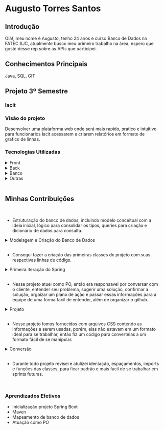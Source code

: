 <h1>Augusto Torres Santos</h1>

<h2>Introdução</h2>
Olá!, meu nome é Augusto, tenho 24 anos e curso Banco de Dados na FATEC SJC, atualmente busco meu primeiro trabalho na área, espero que goste desse rep sobre as APIs que participei.

<h2>Conhecimentos Principais</h2>
Java, SQL, GIT

<br>

<h2>Projeto 3º Semestre</h2>
<h3>Iacit</h3>

<h3>Visão do projeto</h3>
<p>
    Desenvolver uma plataforma web onde será mais rapido, pratico e intuitivo para funcionarios Iacit acessarem e criarem relatórios em formato de grafico de linhas.
</p>

<h3>Tecnologias Utilizadas</h3>

<details>
<summary>Front</summary>
<br>

- [Bootstrap](https://getbootstrap.com/)
- [HTML](https://developer.mozilla.org/pt-BR/docs/Web/HTML)
- [JavaScript](https://www.javascript.com/)
- [CSS](https://developer.mozilla.org/pt-BR/docs/Web/CSS)
</details>

<details>
<summary>Back</summary>
<br>

- [Java](https://www.java.com/pt-BR/)
- [Maven](https://maven.apache.org/)
- [Spring Boot](https://spring.io/projects/spring-boot/)
- [REST](https://www.redhat.com/pt-br/topics/api/what-is-a-rest-api)
- [Python](https://www.python.org/)
</details>

<details>
<summary>Banco</summary>
<br>

- [PostgreSQL](https://www.microsoft.com/pt-br/sql-server/sql-server-downloads)
- [brModelo](https://sourceforge.net/projects/brmodelo/)
</details>

<details>
<summary>Outras</summary>
<br>

- [GitHub](https://github.com/)
- [Git](https://github.com/)
- [Discord](https://discord.com/)
</details>
<br>


<h2>Minhas Contribuições</h2>
<br>

- Estruturação do banco de dados, incluindo modelo conceitual com a ideia inicial, lógico para consolidar os tipos, queries para criação e dicionário de dados para consulta.

<details>
    <summary>Modelagem e Criação do Banco de Dados</summary>
    <br>
    <p align="center">
        <img src="https://github.com/MrZeroLeft/Bertoti/blob/main/metodologiaPesquisaCientifica/imagens/Conceitual.png">
    </p>
    <br>
    <p align="center">
        <img src="https://github.com/MrZeroLeft/Bertoti/blob/main/metodologiaPesquisaCientifica/imagens/Logico.png">
    </p>
    <br>
    <a href="https://github.com/DatatechOffice/Api_Iacit/tree/main/Banco/Querys%20-%20IACIT">
        <p>Queries</p>
    </a>
    <br>
    <a href="https://github.com/DatatechOffice/Api_Iacit/blob/Sprint4/Banco/Dicionario%20de%20Dados/Dicionario%20de%20Dados%20-%20P%C3%A1gina1.pdf">
        <p>Dicionário de Dados</p>
    </a>
</details>
<br>

- Consegui fazer a criação das primeiras classes do projeto com suas respectivas linhas de código.
    
<details>
    <summary>Primeira Iteração do Spring</summary>
    <p align="center">
        <img src="https://github.com/MrZeroLeft/Bertoti/blob/main/metodologiaPesquisaCientifica/imagens/Screenshot_1.png">
    </p>
</details>
<br>

- Nesse projeto atuei como PO, então era responsavel por conversar com o cliente, entender seu problema, sugerir uma solução, confirmar a solução, orgaizar um plano de ação e passar essas informações para a equipe de uma forma facil de entender, além de organizar o github.

<details>
    <summary>Projeto</summary>
    <a href="https://github.com/DatatechOffice/Api_Iacit">
        <p>Github Data Tech</p>
    </a>
</details>
<br>

- Nesse projeto fomos fornecidos com arquivos CSS contendo as informações a serem usadas, porém, elas não estavam em um formato ideal para se trabalhar, então fiz um código para convertelas a um formato fácil de se manipular.

<details>
    <summary>Conversão</summary>
    <p align="center">
        <img src="https://github.com/MrZeroLeft/Bertoti/blob/main/metodologiaPesquisaCientifica/imagens/Screenshot_2.png">
    </p>
    <br>
    <a href="https://github.com/DatatechOffice/Api_Iacit/blob/main/ConversorCsv/scriptMergeTables.py">
        <p>Código</p>
    </a>
</details>
<br>

- Durante todo projeto revisei e atulizei identação, espaçamentos, imports e funções das classes, para ficar padrão e mais facil de se trabalhar em sprints futuras.

<br>

<h3>Aprendizados Efetivos</h3>

* Inicialização projeto Spring Boot
* Maven
* Mapeamento de banco de dados
* Atuação como PO
